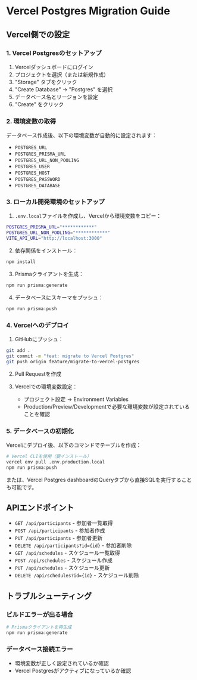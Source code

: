 # Vercel Postgres Migration Guide

## Vercel側での設定

### 1. Vercel Postgresのセットアップ

1. Vercelダッシュボードにログイン
2. プロジェクトを選択（または新規作成）
3. "Storage" タブをクリック
4. "Create Database" → "Postgres" を選択
5. データベース名とリージョンを設定
6. "Create" をクリック

### 2. 環境変数の取得

データベース作成後、以下の環境変数が自動的に設定されます：
- `POSTGRES_URL`
- `POSTGRES_PRISMA_URL`
- `POSTGRES_URL_NON_POOLING`
- `POSTGRES_USER`
- `POSTGRES_HOST`
- `POSTGRES_PASSWORD`
- `POSTGRES_DATABASE`

### 3. ローカル開発環境のセットアップ

1. `.env.local`ファイルを作成し、Vercelから環境変数をコピー：
```bash
POSTGRES_PRISMA_URL="************"
POSTGRES_URL_NON_POOLING="************"
VITE_API_URL="http://localhost:3000"
```

2. 依存関係をインストール：
```bash
npm install
```

3. Prismaクライアントを生成：
```bash
npm run prisma:generate
```

4. データベースにスキーマをプッシュ：
```bash
npm run prisma:push
```

### 4. Vercelへのデプロイ

1. GitHubにプッシュ：
```bash
git add .
git commit -m "feat: migrate to Vercel Postgres"
git push origin feature/migrate-to-vercel-postgres
```

2. Pull Requestを作成

3. Vercelでの環境変数設定：
   - プロジェクト設定 → Environment Variables
   - Production/Preview/Developmentで必要な環境変数が設定されていることを確認

### 5. データベースの初期化

Vercelにデプロイ後、以下のコマンドでテーブルを作成：

```bash
# Vercel CLIを使用（要インストール）
vercel env pull .env.production.local
npm run prisma:push
```

または、Vercel Postgres dashboardのQueryタブから直接SQLを実行することも可能です。

## APIエンドポイント

- `GET /api/participants` - 参加者一覧取得
- `POST /api/participants` - 参加者作成
- `PUT /api/participants` - 参加者更新
- `DELETE /api/participants?id={id}` - 参加者削除
- `GET /api/schedules` - スケジュール一覧取得
- `POST /api/schedules` - スケジュール作成
- `PUT /api/schedules` - スケジュール更新
- `DELETE /api/schedules?id={id}` - スケジュール削除

## トラブルシューティング

### ビルドエラーが出る場合

```bash
# Prismaクライアントを再生成
npm run prisma:generate
```

### データベース接続エラー

- 環境変数が正しく設定されているか確認
- Vercel Postgresがアクティブになっているか確認
